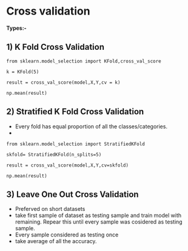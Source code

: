 # Cross validation
**Types:-**
##  1)  K Fold Cross Validation 

`from sklearn.model_selection import KFold,cross_val_score`

`k = KFold(5)`

`result = cross_val_score(model,X,Y,cv = k)`

`np.mean(result)`

##  2)  Stratified K Fold Cross Validation
- Every fold has equal proportion of all the classes/categories.
- 
`from sklearn.model_selection import StratifiedKFold`

`skfold= StratifiedKFold(n_splits=5)`

`result = cross_val_score(model,X,Y,cv=skfold)`

`np.mean(result)`


## 3) Leave One Out Cross Validation 
- Preferved on short datasets
- take first sample of dataset as testing sample and train model with remaining. Repear this until every sample was cosidered as testing sample.
- Every sample considered as testing once
- take average of all the accuracy.
